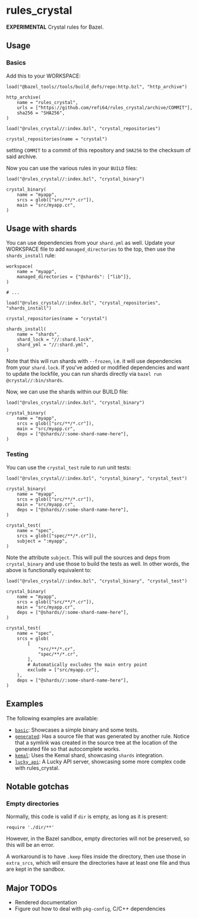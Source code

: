 # rules_crystal

**EXPERIMENTAL** Crystal rules for Bazel.

## Usage

### Basics

Add this to your WORKSPACE:

```starlark
load("@bazel_tools//tools/build_defs/repo:http.bzl", "http_archive")

http_archive(
    name = "rules_crystal",
    urls = ["https://github.com/refi64/rules_crystal/archive/COMMIT"],
    sha256 = "SHA256",
)

load("@rules_crystal//:index.bzl", "crystal_repositories")

crystal_repositories(name = "crystal")
```

setting `COMMIT` to a commit of this repository and `SHA256` to the checksum of said
archive.

Now you can use the various rules in your `BUILD` files:

```starlark
load("@rules_crystal//:index.bzl", "crystal_binary")

crystal_binary(
    name = "myapp",
    srcs = glob(["src/**/*.cr"]),
    main = "src/myapp.cr",
)
```

## Usage with shards

You can use dependencies from your `shard.yml` as well. Update your WORKSPACE file to
add `managed_directories` to the top, then use the `shards_install` rule:

```starlark
workspace(
    name = "myapp",
    managed_directories = {"@shards": ["lib"]},
)

# ...

load("@rules_crystal//:index.bzl", "crystal_repositories", "shards_install")

crystal_repositories(name = "crystal")

shards_install(
    name = "shards",
    shard_lock = "//:shard.lock",
    shard_yml = "//:shard.yml",
)
```

Note that this will run shards with `--frozen`, i.e. it will use dependencies from your
`shard.lock`. If you've added or modified dependencies and want to update the lockfile,
you can run shards directly via `bazel run @crystal//:bin/shards`.

Now, we can use the shards within our BUILD file:

```starlark
load("@rules_crystal//:index.bzl", "crystal_binary")

crystal_binary(
    name = "myapp",
    srcs = glob(["src/**/*.cr"]),
    main = "src/myapp.cr",
    deps = ["@shards//:some-shard-name-here"],
)
```

### Testing

You can use the `crystal_test` rule to run unit tests:

```starlark
load("@rules_crystal//:index.bzl", "crystal_binary", "crystal_test")

crystal_binary(
    name = "myapp",
    srcs = glob(["src/**/*.cr"]),
    main = "src/myapp.cr",
    deps = ["@shards//:some-shard-name-here"],
)

crystal_test(
    name = "spec",
    srcs = glob(["spec/**/*.cr"]),
    subject = ":myapp",
)
```

Note the attribute `subject`. This will pull the sources and deps from `crystal_binary`
and use those to build the tests as well. In other words, the above is functionally
equivalent to:

```starlark
load("@rules_crystal//:index.bzl", "crystal_binary", "crystal_test")

crystal_binary(
    name = "myapp",
    srcs = glob(["src/**/*.cr"]),
    main = "src/myapp.cr",
    deps = ["@shards//:some-shard-name-here"],
)

crystal_test(
    name = "spec",
    srcs = glob(
        [
            "src/**/*.cr",
            "spec/**/*.cr",
        ],
        # Automatically excludes the main entry point
        exclude = ["src/myapp.cr"],
    ),
    deps = ["@shards//:some-shard-name-here"],
)
```

## Examples

The following examples are available:

- [`basic`](examples/basic): Showcases a simple binary and some tests.
- [`generated`](examples/generated): Has a source file that was generated by another rule.
  Notice that a symlink was created in the source tree at the location of the generated
  file so that autocomplete works.
- [`kemal`](examples/kemal): Uses the Kemal shard, showcasing `shards` integration.
- [`lucky_api`](examples/lucky_api): A Lucky API server, showcasing some more complex
  code with rules_crystal.

## Notable gotchas

### Empty directories

Normally, this code is valid if `dir` is empty, as long as it is present:

```crystal
require './dir/**'
```

However, in the Bazel sandbox, empty directories will not be preserved, so this will be an
error.

A workaround is to have `.keep` files inside the directory, then use those in
`extra_srcs`, which will ensure the directories have at least one file and thus are kept
in the sandbox.

## Major TODOs

- Rendered documentation
- Figure out how to deal with `pkg-config`, C/C++ dependencies
